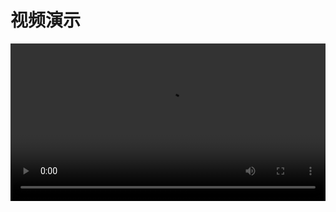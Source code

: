 # 视频演示

<video width="100%" controls>
	<source src="_media/movie.mp4" type="video/mp4">
	您的浏览器不支持 video 属性。
</video>
